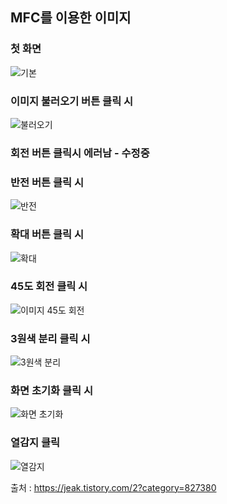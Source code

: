 <h2>MFC를 이용한 이미지</h2>

<h3>첫 화면</h3>

![기본](https://user-images.githubusercontent.com/71477375/145710060-99d0a652-283c-4acc-b457-8fa9c105ac1b.PNG)

<h3>이미지 불러오기 버튼 클릭 시</h3>

![불러오기](https://user-images.githubusercontent.com/71477375/145710061-1db2666b-b49e-411a-a42f-fdbea4f28cc3.PNG)

<h3>회전 버튼 클릭시 에러남 - 수정중</h3>

<h3>반전 버튼 클릭 시</h3>

![반전](https://user-images.githubusercontent.com/71477375/145710062-513ec817-7c66-43ea-bf05-396599f9f4f4.PNG)

<h3>확대 버튼 클릭 시</h3>

![확대](https://user-images.githubusercontent.com/71477375/145710063-92ba6675-2f5a-45bd-9594-cc7f3fec6d3d.PNG)

<h3>45도 회전 클릭 시</h3>

![이미지 45도 회전](https://user-images.githubusercontent.com/71477375/145720126-dc727852-857d-4fda-843d-b8aa69a5831d.PNG)

<h3>3원색 분리 클릭 시</h3>

![3원색 분리](https://user-images.githubusercontent.com/71477375/145720127-810ebc3e-d3b8-4c6e-b0c0-797199251a40.PNG)

<h3>화면 초기화 클릭 시</h3>

![화면 초기화](https://user-images.githubusercontent.com/71477375/145720129-855f7756-9cab-4f21-854f-13a8681529c1.PNG)

<h3>열감지 클릭 </h3>

![열감지](https://user-images.githubusercontent.com/71477375/145815611-3e97a09a-e2c1-4dad-84c8-c465023590be.PNG)

출처 : https://jeak.tistory.com/2?category=827380
